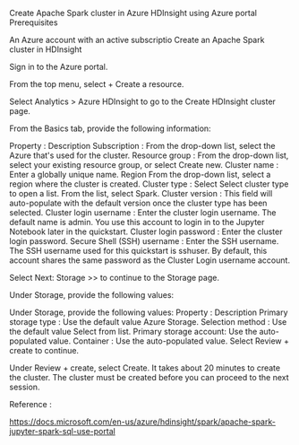 Create Apache Spark cluster in Azure HDInsight using Azure portal
Prerequisites

An Azure account with an active subscriptio
Create an Apache Spark cluster in HDInsight

Sign in to the Azure portal.

From the top menu, select + Create a resource.

Select Analytics > Azure HDInsight to go to the Create HDInsight cluster page.

From the Basics tab, provide the following information:

Property : Description Subscription : From the drop-down list, select the Azure that's used for the cluster. Resource group : From the drop-down list, select your existing resource group, or select Create new. Cluster name : Enter a globally unique name. Region From the drop-down list, select a region where the cluster is created. Cluster type : Select Select cluster type to open a list. From the list, select Spark. Cluster version : This field will auto-populate with the default version once the cluster type has been selected. Cluster login username : Enter the cluster login username. The default name is admin. You use this account to login in to the Jupyter Notebook later in the quickstart. Cluster login password : Enter the cluster login password. Secure Shell (SSH) username : Enter the SSH username. The SSH username used for this quickstart is sshuser. By default, this account shares the same password as the Cluster Login username account.

Select Next: Storage >> to continue to the Storage page.

Under Storage, provide the following values:

Under Storage, provide the following values: Property : Description Primary storage type : Use the default value Azure Storage. Selection method : Use the default value Select from list. Primary storage account: Use the auto-populated value. Container : Use the auto-populated value.
Select Review + create to continue.

Under Review + create, select Create. It takes about 20 minutes to create the cluster. The cluster must be created before you can proceed to the next session.

Reference :

https://docs.microsoft.com/en-us/azure/hdinsight/spark/apache-spark-jupyter-spark-sql-use-portal
